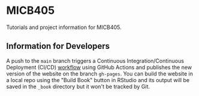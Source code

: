 # MICB405

Tutorials and project information for MICB405.

## Information for Developers

A push to the `main` branch triggers a Continuous Integration/Continuous Deployment (CI/CD) [workflow](.github/workflows/deploy_bookdown.yml) using GitHub Actions and publishes the new version of the website on the branch `gh-pages`. You can build the website in a local repo using the "Build Book" button in RStudio and its output will be saved in the `_book` directory but it won't be tracked by Git. 